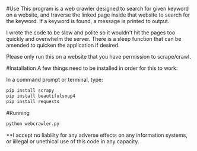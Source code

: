 #Use
This program is a web crawler designed to search for given keyword on a website, and traverse the linked page inside that website to search for the keyword. If a keyword is found, a message is printed to output. 

I wrote the code to be slow and polite so it wouldn't hit the pages too quickly and overwhelm the server. There is a sleep function that can be amended to quicken the application if desired. 

Please only run this on a website that you have permission to scrape/crawl.

#Installation
A few things need to be installed in order for this to work:

In a command prompt or terminal, type:
```sh
pip install scrapy
pip install beautifulsoup4
pip install requests
``` 


#Running
```sh 
python webcrawler.py
```

**I accept no liability for any adverse effects on any information systems, or iillegal or unethical use of this code in any capacity.
